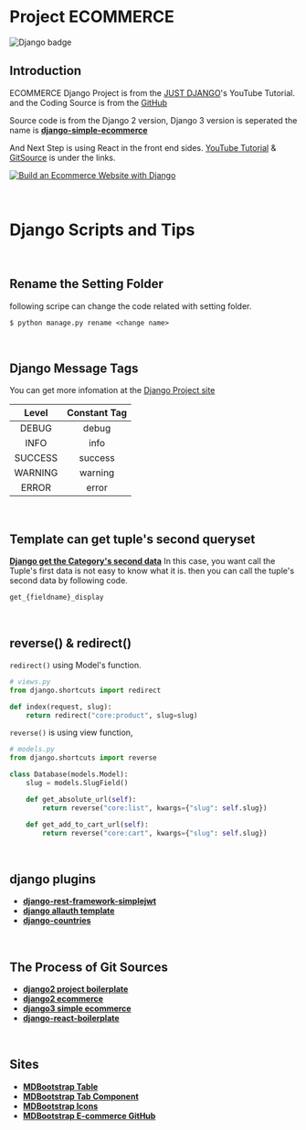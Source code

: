 # Project ECOMMERCE

![Django badge](https://img.shields.io/badge/Django-3.1-blue.svg)

## Introduction

ECOMMERCE Django Project is from the [JUST DJANGO](https://www.youtube.com/playlist?list=PLLRM7ROnmA9F2vBXypzzplFjcHUaKWWP5)'s YouTube Tutorial. and the Coding Source is from the [GitHub](https://github.com/justdjango/django-ecommerce)

Source code is from the Django 2 version, Django 3 version is seperated the name is **[django-simple-ecommerce](https://github.com/justdjango/django-simple-ecommerce)**

And Next Step is using React in the front end sides. [YouTube Tutorial](https://www.youtube.com/playlist?list=PLLRM7ROnmA9Hp8j_1NRCK6pNVFfSf4G7a) & [GitSource](https://github.com/justdjango/django-react-ecommerce) is under the links.

[![Build an Ecommerce Website with Django](https://i.ytimg.com/vi/z4USlooVXG0/hqdefault.jpg?sqp=-oaymwEXCNACELwBSFryq4qpAwkIARUAAIhCGAE=&rs=AOn4CLA8QhBJLQ2nI0omuhdYdfUR9QjPTg)](https://www.youtube.com/playlist?list=PLLRM7ROnmA9F2vBXypzzplFjcHUaKWWP5)

<br/>

# **Django Scripts and Tips**

<br/>

## Rename the Setting Folder

following scripe can change the code related with setting folder.

`$ python manage.py rename <change name>`

<br/>

## Django Message Tags

You can get more infomation at the [Django Project site](https://docs.djangoproject.com/en/3.1/ref/contrib/messages/)

|  Level  | Constant Tag |
| :-----: | :----------: |
|  DEBUG  |    debug     |
|  INFO   |     info     |
| SUCCESS |   success    |
| WARNING |   warning    |
|  ERROR  |    error     |

<br/>

## Template can get tuple's second queryset

**[Django get the Category's second data](https://ssungkang.tistory.com/entry/Django-ChoiceField-%EC%82%AC%EC%9A%A9%ED%95%98%EA%B8%B0)** In this case, you want call the Tuple's first data is not easy to know what it is. then you can call the tuple's second data by following code.

`get_{fieldname}_display`

<br/>

## reverse() & redirect()

`redirect()` using Model's function.

```python
# views.py
from django.shortcuts import redirect

def index(request, slug):
    return redirect("core:product", slug=slug)
```

`reverse()` is using view function,

```python
# models.py
from django.shortcuts import reverse

class Database(models.Model):
    slug = models.SlugField()

    def get_absolute_url(self):
        return reverse("core:list", kwargs={"slug": self.slug})

    def get_add_to_cart_url(self):
        return reverse("core:cart", kwargs={"slug": self.slug})
```

<br/>

## django plugins

- **[django-rest-framework-simplejwt](https://github.com/SimpleJWT/django-rest-framework-simplejwt)**
- **[django allauth template](https://github.com/pennersr/django-allauth/tree/master/allauth/templates)**
- **[django-countries](https://github.com/SmileyChris/django-countries)**

<br/>

## The Process of Git Sources

- **[django2 project boilerplate](https://github.com/justdjango/django_project_boilerplate)**
- **[django2 ecommerce](https://github.com/justdjango/django-ecommerce)**
- **[django3 simple ecommerce](https://github.com/justdjango/django-react-ecommerce)**
- **[django-react-boilerplate](https://github.com/justdjango/django-react-boilerplate)**

<br/>

## Sites

- **[MDBootstrap Table](https://mdbootstrap.com/docs/jquery/tables/basic/)**
- **[MDBootstrap Tab Component](https://mdbootstrap.com/docs/jquery/components/tabs/)**
- **[MDBootstrap Icons](https://mdbootstrap.com/docs/jquery/content/icons-list/)**
- **[MDBootstrap E-commerce GitHub](https://github.com/mdbootstrap/Ecommerce-Template-Bootstrap)**
